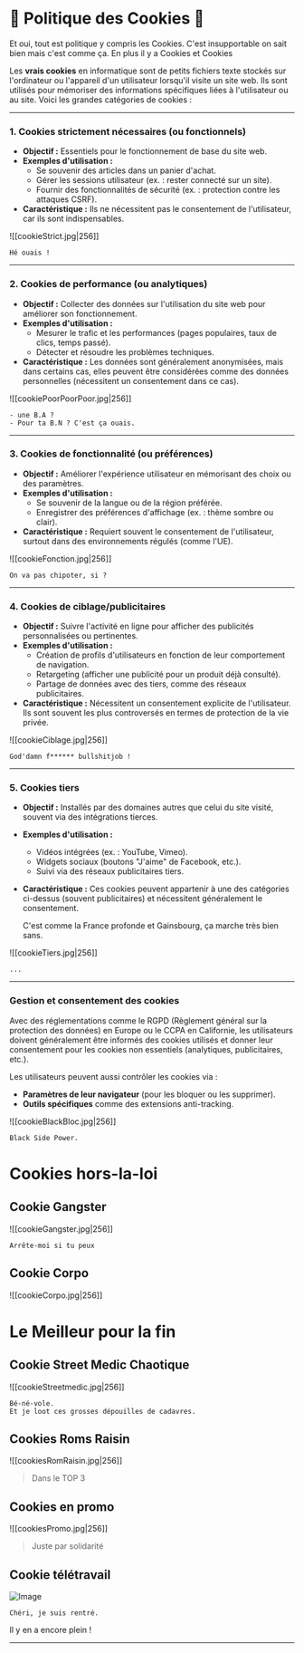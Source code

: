 # 📌 Politique des Cookies 📌

Et oui, tout est politique y compris les Cookies. C'est insupportable on sait bien mais c'est comme ça. En plus il y a Cookies et Cookies


Les **vrais cookies** en informatique sont de petits fichiers texte stockés sur l'ordinateur ou l'appareil d'un utilisateur lorsqu'il visite un site web. Ils sont utilisés pour mémoriser des informations spécifiques liées à l'utilisateur ou au site. Voici les grandes catégories de cookies :

---

### 1. **Cookies strictement nécessaires** (ou fonctionnels)

- **Objectif :** Essentiels pour le fonctionnement de base du site web.
- **Exemples d'utilisation :**
    - Se souvenir des articles dans un panier d'achat.
    - Gérer les sessions utilisateur (ex. : rester connecté sur un site).
    - Fournir des fonctionnalités de sécurité (ex. : protection contre les attaques CSRF).
- **Caractéristique :** Ils ne nécessitent pas le consentement de l'utilisateur, car ils sont indispensables.

![[cookieStrict.jpg|256]]
```
Hé ouais !
```
---

### 2. **Cookies de performance** (ou analytiques)

- **Objectif :** Collecter des données sur l'utilisation du site web pour améliorer son fonctionnement.
- **Exemples d'utilisation :**
    - Mesurer le trafic et les performances (pages populaires, taux de clics, temps passé).
    - Détecter et résoudre les problèmes techniques.
- **Caractéristique :** Les données sont généralement anonymisées, mais dans certains cas, elles peuvent être considérées comme des données personnelles (nécessitent un consentement dans ce cas).

![[cookiePoorPoorPoor.jpg|256]]
```
- une B.A ?
- Pour ta B.N ? C'est ça ouais.
```
---

### 3. **Cookies de fonctionnalité** (ou préférences)

- **Objectif :** Améliorer l'expérience utilisateur en mémorisant des choix ou des paramètres.
- **Exemples d'utilisation :**
    - Se souvenir de la langue ou de la région préférée.
    - Enregistrer des préférences d'affichage (ex. : thème sombre ou clair).
- **Caractéristique :** Requiert souvent le consentement de l'utilisateur, surtout dans des environnements régulés (comme l'UE).

![[cookieFonction.jpg|256]]
```
On va pas chipoter, si ?
```
---

### 4. **Cookies de ciblage/publicitaires**

- **Objectif :** Suivre l'activité en ligne pour afficher des publicités personnalisées ou pertinentes.
- **Exemples d'utilisation :**
    - Création de profils d'utilisateurs en fonction de leur comportement de navigation.
    - Retargeting (afficher une publicité pour un produit déjà consulté).
    - Partage de données avec des tiers, comme des réseaux publicitaires.
- **Caractéristique :** Nécessitent un consentement explicite de l'utilisateur. Ils sont souvent les plus controversés en termes de protection de la vie privée.

![[cookieCiblage.jpg|256]]
```
God'damn f****** bullshitjob !
```
---

### 5. **Cookies tiers**

- **Objectif :** Installés par des domaines autres que celui du site visité, souvent via des intégrations tierces.
- **Exemples d'utilisation :**
    - Vidéos intégrées (ex. : YouTube, Vimeo).
    - Widgets sociaux (boutons "J'aime" de Facebook, etc.).
    - Suivi via des réseaux publicitaires tiers.
- **Caractéristique :** Ces cookies peuvent appartenir à une des catégories ci-dessus (souvent publicitaires) et nécessitent généralement le consentement.
  
  C'est comme la France profonde et Gainsbourg, ça marche très bien sans.

![[cookieTiers.jpg|256]]
```
...
```
---

### Gestion et consentement des cookies

Avec des réglementations comme le RGPD (Règlement général sur la protection des données) en Europe ou le CCPA en Californie, les utilisateurs doivent généralement être informés des cookies utilisés et donner leur consentement pour les cookies non essentiels (analytiques, publicitaires, etc.).

Les utilisateurs peuvent aussi contrôler les cookies via :

- **Paramètres de leur navigateur** (pour les bloquer ou les supprimer).
- **Outils spécifiques** comme des extensions anti-tracking.


![[cookieBlackBloc.jpg|256]]
```
Black Side Power.
```
# Cookies hors-la-loi

## Cookie Gangster

![[cookieGangster.jpg|256]]
```
Arrête-moi si tu peux
```
## Cookie Corpo

![[cookieCorpo.jpg|256]]


# Le Meilleur pour la fin

## Cookie Street Medic Chaotique 

![[cookieStreetmedic.jpg|256]]
```
Bé-né-vole.
Et je loot ces grosses dépouilles de cadavres.
```
## Cookies Roms Raisin

![[cookiesRomRaisin.jpg|256]]
> Dans le TOP 3
## Cookies en promo

![[cookiesPromo.jpg|256]]
> Juste par solidarité

## Cookie télétravail

![Image](/images/cookieMaison.jpg)

```
Chéri, je suis rentré.
```

Il y en a encore plein !

---
